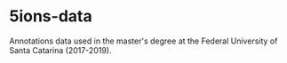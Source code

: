 # 5ions-data
Annotations data used in the master's degree at the Federal University of Santa Catarina (2017-2019).
